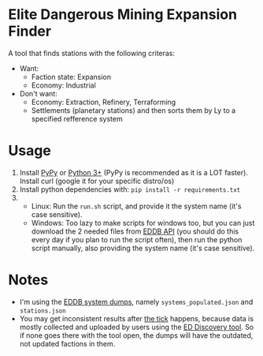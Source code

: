# Elite Dangerous Mining Expansion Finder
A tool that finds stations with the following criteras:
- Want:
  - Faction state: Expansion
  - Economy: Industrial
- Don't want:
  - Economy: Extraction, Refinery, Terraforming
  - Settlements (planetary stations)
and then sorts them by Ly to a specified refference system

# Usage
1. Install [PyPy](https://www.pypy.org/) or [Python 3+](https://www.python.org/downloads/) (PyPy is recommended as it is a LOT faster). Install curl (google it for your specific distro/os)
2. Install python dependencies with: `pip install -r requirements.txt`
3. - Linux: Run the `run.sh` script, and provide it the system name (it's case sensitive).
   - Windows: Too lazy to make scripts for windows too, but you can just download the 2 needed files from [EDDB API](https://eddb.io/api) (you should do this every day if you plan to run the script often), then run the python script manually, also providing the system name (it's case sensitive).
  
# Notes
- I'm using the [EDDB system dumps](https://eddb.io/api), namely `systems_populated.json` and `stations.json`
- You may get inconsistent results after [the tick](https://elite-dangerous.fandom.com/wiki/Background_Simulation) happens, because data is mostly collected and uploaded by users using the [ED Discovery tool](https://github.com/EDDiscovery/EDDiscovery/wiki). So if none goes there with the tool open, the dumps will have the outdated, not updated factions in them.
